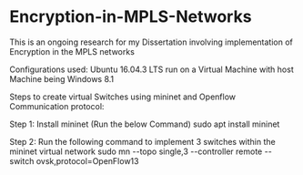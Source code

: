# Encryption-in-MPLS-Networks
This is an ongoing research for my Dissertation involving implementation of Encryption in the MPLS networks

Configurations used:
Ubuntu 16.04.3 LTS run on a Virtual Machine with host Machine being Windows 8.1

Steps to create virtual Switches using mininet and Openflow Communication protocol:

Step 1: Install mininet (Run the below Command)
sudo apt install mininet

Step 2: Run the following command to implement 3 switches within the mininet virtual network
sudo mn --topo single,3 --controller remote --switch ovsk,protocol=OpenFlow13
